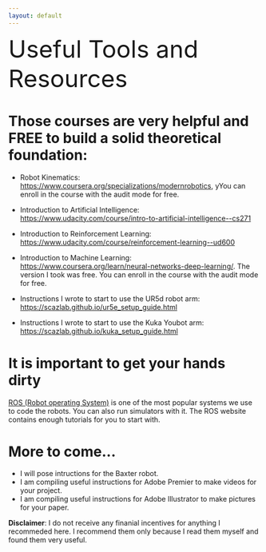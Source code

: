 ```yaml
---
layout: default
---
```


<p><font size="10">Useful Tools and Resources</font></p>

# Those courses are very helpful and FREE to build a solid theoretical foundation:

* Robot Kinematics: <https://www.coursera.org/specializations/modernrobotics>, yYou can enroll in the course with the audit mode for free.

* Introduction to Artificial Intelligence: <https://www.udacity.com/course/intro-to-artificial-intelligence--cs271>

* Introduction to Reinforcement Learning: <https://www.udacity.com/course/reinforcement-learning--ud600>

* Introduction to Machine Learning: <https://www.coursera.org/learn/neural-networks-deep-learning/>. The version I took was free. You can enroll in the course with the audit mode for free.

* Instructions I wrote to start to use the UR5d robot arm: <https://scazlab.github.io/ur5e_setup_guide.html>

* Instructions I wrote to start to use the Kuka Youbot arm: <https://scazlab.github.io/kuka_setup_guide.html>

# It is important to get your hands dirty

[ROS (Robot operating System)](https://www.ros.org/) is one of the most popular systems we use to code the robots. You can also run simulators with it. The ROS website contains enough tutorials for you to start with.

# More to come...

* I will pose intructions for the Baxter robot.
* I am compiling useful instructions for Adobe Premier to make videos for your project.
* I am compiling useful instructions for Adobe Illustrator to make pictures for your paper.


**Disclaimer**: I do not receive any finanial incentives for anything I recommeded here. I recommend them only because I read them myself and found them very useful.